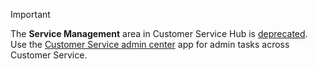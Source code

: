 > [!IMPORTANT]
> The **Service Management** area in Customer Service Hub is [deprecated](../customer-service/implement/deprecations-customer-service.md#some-admin-apps-are-deprecated). Use the [Customer Service admin center](../customer-service/implement/cs-admin-center.md) app for admin tasks across Customer Service.